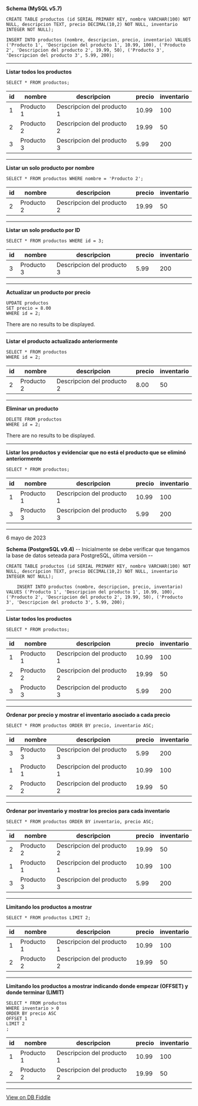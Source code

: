 **Schema (MySQL v5.7)**

    CREATE TABLE productos (id SERIAL PRIMARY KEY, nombre VARCHAR(100) NOT NULL, descripcion TEXT, precio DECIMAL(10,2) NOT NULL, inventario INTEGER NOT NULL);

    INSERT INTO productos (nombre, descripcion, precio, inventario) VALUES ('Producto 1', 'Descripcion del producto 1', 10.99, 100), ('Producto 2', 'Descripcion del producto 2', 19.99, 50), ('Producto 3', 'Descripcion del producto 3', 5.99, 200);

---

**Listar todos los productos**

    SELECT * FROM productos;

| id  | nombre     | descripcion                | precio | inventario |
| --- | ---------- | -------------------------- | ------ | ---------- |
| 1   | Producto 1 | Descripcion del producto 1 | 10.99  | 100        |
| 2   | Producto 2 | Descripcion del producto 2 | 19.99  | 50         |
| 3   | Producto 3 | Descripcion del producto 3 | 5.99   | 200        |

---

**Listar un solo producto por nombre**

    SELECT * FROM productos WHERE nombre = 'Producto 2';

| id  | nombre     | descripcion                | precio | inventario |
| --- | ---------- | -------------------------- | ------ | ---------- |
| 2   | Producto 2 | Descripcion del producto 2 | 19.99  | 50         |

---

**Listar un solo producto por ID**

    SELECT * FROM productos WHERE id = 3;

| id  | nombre     | descripcion                | precio | inventario |
| --- | ---------- | -------------------------- | ------ | ---------- |
| 3   | Producto 3 | Descripcion del producto 3 | 5.99   | 200        |

---

**Actualizar un producto por precio**

    UPDATE productos
    SET precio = 8.00
    WHERE id = 2;

There are no results to be displayed.

---

**Listar el producto actualizado anteriormente**

    SELECT * FROM productos
    WHERE id = 2;

| id  | nombre     | descripcion                | precio | inventario |
| --- | ---------- | -------------------------- | ------ | ---------- |
| 2   | Producto 2 | Descripcion del producto 2 | 8.00   | 50         |

---

**Eliminar un producto**

    DELETE FROM productos
    WHERE id = 2;

There are no results to be displayed.

---

**Listar los productos y evidenciar que no está el producto que se eliminó anteriormente**

    SELECT * FROM productos;

| id  | nombre     | descripcion                | precio | inventario |
| --- | ---------- | -------------------------- | ------ | ---------- |
| 1   | Producto 1 | Descripcion del producto 1 | 10.99  | 100        |
| 3   | Producto 3 | Descripcion del producto 3 | 5.99   | 200        |

---

6 mayo de 2023

**Schema (PostgreSQL v9.4)**
-- Inicialmente se debe verificar que tengamos la base de datos seteada para PostgreSQL, última versión --

    CREATE TABLE productos (id SERIAL PRIMARY KEY, nombre VARCHAR(100) NOT NULL, descripcion TEXT, precio DECIMAL(10,2) NOT NULL, inventario INTEGER NOT NULL);

        INSERT INTO productos (nombre, descripcion, precio, inventario) VALUES ('Producto 1', 'Descripcion del producto 1', 10.99, 100), ('Producto 2', 'Descripcion del producto 2', 19.99, 50), ('Producto 3', 'Descripcion del producto 3', 5.99, 200);

---

**Listar todos los productos**

    SELECT * FROM productos;

| id  | nombre     | descripcion                | precio | inventario |
| --- | ---------- | -------------------------- | ------ | ---------- |
| 1   | Producto 1 | Descripcion del producto 1 | 10.99  | 100        |
| 2   | Producto 2 | Descripcion del producto 2 | 19.99  | 50         |
| 3   | Producto 3 | Descripcion del producto 3 | 5.99   | 200        |

---

**Ordenar por precio y mostrar el inventario asociado a cada precio**

    SELECT * FROM productos ORDER BY precio, inventario ASC;

| id  | nombre     | descripcion                | precio | inventario |
| --- | ---------- | -------------------------- | ------ | ---------- |
| 3   | Producto 3 | Descripcion del producto 3 | 5.99   | 200        |
| 1   | Producto 1 | Descripcion del producto 1 | 10.99  | 100        |
| 2   | Producto 2 | Descripcion del producto 2 | 19.99  | 50         |

---

**Ordenar por inventario y mostrar los precios para cada inventario**

    SELECT * FROM productos ORDER BY inventario, precio ASC;

| id  | nombre     | descripcion                | precio | inventario |
| --- | ---------- | -------------------------- | ------ | ---------- |
| 2   | Producto 2 | Descripcion del producto 2 | 19.99  | 50         |
| 1   | Producto 1 | Descripcion del producto 1 | 10.99  | 100        |
| 3   | Producto 3 | Descripcion del producto 3 | 5.99   | 200        |

---

**Limitando los productos a mostrar**

    SELECT * FROM productos LIMIT 2;

| id  | nombre     | descripcion                | precio | inventario |
| --- | ---------- | -------------------------- | ------ | ---------- |
| 1   | Producto 1 | Descripcion del producto 1 | 10.99  | 100        |
| 2   | Producto 2 | Descripcion del producto 2 | 19.99  | 50         |

---

**Limitando los productos a mostrar indicando donde empezar (OFFSET) y donde terminar (LIMIT)**

    SELECT * FROM productos
    WHERE inventario > 0
    ORDER BY precio ASC
    OFFSET 1
    LIMIT 2
    ;

| id  | nombre     | descripcion                | precio | inventario |
| --- | ---------- | -------------------------- | ------ | ---------- |
| 1   | Producto 1 | Descripcion del producto 1 | 10.99  | 100        |
| 2   | Producto 2 | Descripcion del producto 2 | 19.99  | 50         |

---

[View on DB Fiddle](https://www.db-fiddle.com/)
